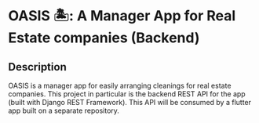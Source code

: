 # OASIS 🏝️: A Manager App for Real Estate companies (Backend) 

## Description

OASIS is a manager app for easily arranging cleanings for real estate companies. This project in particular is the backend REST API for the app (built with Django REST Framework). This API will be consumed by a flutter app built on a separate repository.